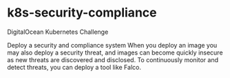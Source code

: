 # k8s-security-compliance

DigitalOcean Kubernetes Challenge

Deploy a security and compliance system
When you deploy an image you may also deploy a security threat, and images can become quickly insecure as new threats are discovered and disclosed. To continuously monitor and detect threats, you can deploy a tool like Falco.

